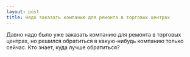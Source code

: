 ```yaml
---
layout: post 
title: Надо заказать компанию для ремонта в торговых центрах 
--- 
```

Давно надо было уже заказать компанию для ремонта в торговых центрах, но решился обратиться в какую-нибудь компанию только сейчас. Кто знает, куда лучше обратиться?